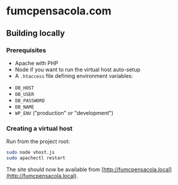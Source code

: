 # fumcpensacola.com

## Building locally

### Prerequisites
 * Apache with PHP
 * Node if you want to run the virtual host auto-setup
 * A `.htaccess` file defining environment variables:
  - `DB_HOST`
  - `DB_USER`
  - `DB_PASSWORD`
  - `DB_NAME`
  - `WP_ENV` ("production" or "development")
 
### Creating a virtual host
Run from the project root:

```bash
sudo node vhost.js
sudo apachectl restart
```

The site should now be available from [http://fumcpensacola.local](http://fumcpensacola.local).